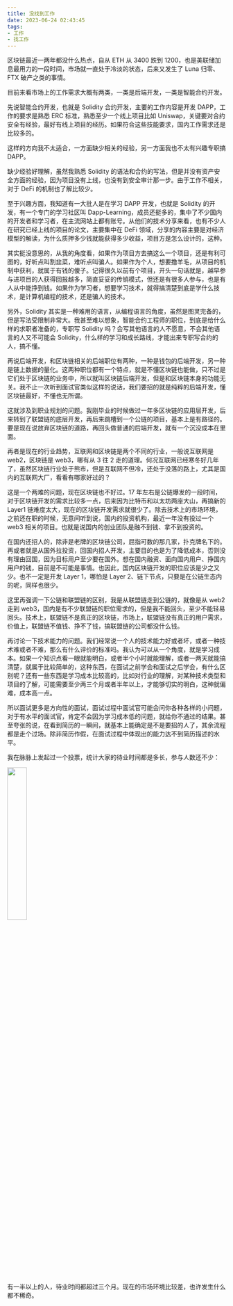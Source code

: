 ```yaml
---
title: 没找到工作
date: 2023-06-24 02:43:45
tags:
- 工作
- 找工作
---
```


区块链最近一两年都没什么热点，自从 ETH 从 3400 跌到 1200，也是美联储加息最用力的一段时间，市场就一直处于冷淡的状态，后来又发生了 Luna 归零、FTX 破产之类的事情。

目前来看市场上的工作需求大概有两类，一类是后端开发，一类是智能合约开发。

先说智能合约开发，也就是 Solidity 合约开发，主要的工作内容是开发 DAPP，工作的要求是熟悉 ERC 标准，熟悉至少一个线上项目比如 Uniswap，关键要对合约安全有经验，最好有线上项目的经历。如果符合这些技能要求，国内工作需求还是比较多的。

这样的方向我不太适合，一方面缺少相关的经验，另一方面我也不太有兴趣专职搞 DAPP。

缺少经验好理解，虽然我熟悉 Solidity 的语法和合约的写法，但是并没有资产安全方面的经验，因为项目没有上线，也没有到安全审计那一步。由于工作不相关，对于 DeFi 的机制也了解比较少。

至于兴趣方面，我知道有一大批人是在学习 DAPP 开发，也就是 Solidity 的开发，有一个专门的学习社区叫 Dapp-Learning，成员还挺多的，集中了不少国内的开发者和学习者，在主流网站上都有账号。从他们的技术分享来看，也有不少人在研究已经上线的项目的论文，主要集中在 DeFi 领域，分享的内容主要是对经济模型的解读，为什么质押多少钱就能获得多少收益，项目方是怎么设计的，这种。

其实挺没意思的，从我的角度看，如果作为项目方去搞这么一个项目，还是有利可图的，好听点叫割韭菜，难听点叫骗人。如果作为个人，想要撸羊毛，从项目的机制中获利，就属于有钱的傻子。记得很久以前有个项目，开头一句话就是，越早参与进项目的人获得回报越多，简直妥妥的传销模式，但还是有很多人参与，也是有人从中能挣到钱。如果作为学习者，想要学习技术，就得搞清楚到底是学什么技术，是计算机编程的技术，还是骗人的技术。

另外，Solidity 其实是一种难用的语言，从编程语言的角度，虽然是图灵完备的，但是写法受限制非常大。我甚至难以想象，智能合约工程师的职位，到底是给什么样的求职者准备的，专职写 Solidity 吗？会写其他语言的人不愿意，不会其他语言的人又不可能会 Solidity，什么样的学习和成长路线，才能出来专职写合约的人，搞不懂。

再说后端开发，和区块链相关的后端职位有两种，一种是钱包的后端开发，另一种是链上数据的量化。这两种职位都有一个特点，就是不懂区块链也能做，只不过是它们处于区块链的业务中，所以就叫区块链后端开发，但是和区块链本身的功能无关。我不止一次听到面试官类似这样的说话，我们要招的就是纯粹的后端开发，懂区块链最好，不懂也无所谓。

这就涉及到职业规划的问题。我刚毕业的时候做过一年多区块链的应用层开发，后来转到了联盟链的底层开发，再后来跳槽到一个公链的项目，基本上是有路径的。要是现在说放弃区块链的道路，再回头做普通的后端开发，就有一个沉没成本在里面。

再者是现在的行业趋势，互联网和区块链是两个不同的行业，一般说互联网是 web2，区块链是 web3，哪有从 3 往 2 走的道理。何况互联网已经寒冬好几年了，虽然区块链行业处于熊市，但是互联网不但冷，还处于没落的路上，尤其是国内的互联网大厂，看看有哪家好过的？

这是一个两难的问题，现在区块链也不好过。17 年左右是公链爆发的一段时间，对于区块链开发的需求比较多一点，后来因为比特币和以太坊两座大山，再搞新的 Layer1 链难度太大，现在的区块链开发需求就很少了。除去技术上的市场环境，之前还在职的时候，无意间听到说，国内的投资机构，最近一年没有投过一个 web3 相关的项目。也就是说国内的创业团队是融不到钱、拿不到投资的。

在国内还招人的，除非是老牌的区块链公司，屈指可数的那几家，扑克牌名下的。再或者就是从国外拉投资，回国内招人开发，主要目的也是为了降低成本，否则没有理由回国，因为目标用户至少要在国外。想在国内融资、面向国内用户、挣国内用户的钱，目前是不可能是事情。也因此，国内区块链开发的职位应该是少之又少。也不一定是开发 Layer 1，哪怕是 Layer 2、链下节点，只要是在公链生态内的呢，同样也很少。

这里再强调一下公链和联盟链的区别，我是从联盟链走到公链的，就像是从 web2 走到 web3，国内是有不少联盟链的职位需求的，但是我不能回头，至少不能轻易回头。技术上，联盟链不是真正的区块链，市场上，联盟链没有真正的用户需求，价值上，联盟链不值钱、挣不了钱，搞联盟链的公司都没什么钱。

再讨论一下技术能力的问题。我们经常说一个人的技术能力好或者坏，或者一种技术难或者不难，那么有什么评价的标准吗。我认为可以从一个角度，就是学习成本。如果一个知识点看一眼就能明白，或者半个小时就能理解，或者一两天就能搞清楚，就属于比较简单的，这种东西，在面试之前学会和面试之后学会，有什么区别呢？还有一些东西是学习成本比较高的，比如对行业的理解，对某种技术类型和项目的了解，可能需要至少两三个月或者半年以上，才能够切实的明白，这种就偏难，成本高一点。

所以面试更多是方向性的面试，面试过程中面试官可能会问你各种各样的小问题，对于有水平的面试官，肯定不会因为学习成本低的问题，就给你不通过的结果。甚至夸张的说，在看到简历的一瞬间，就基本上能确定是不是要招的人了，其余流程都是走个过场。除非简历作假，在面试过程中体现出的能力达不到简历描述的水平。

我在脉脉上发起过一个投票，统计大家的待业时间都是多长，参与人数还不少：

<img src="gap.png" width="30%">

有一半以上的人，待业时间都超过三个月。现在的市场环境比较差，也许发生什么都不稀奇。




